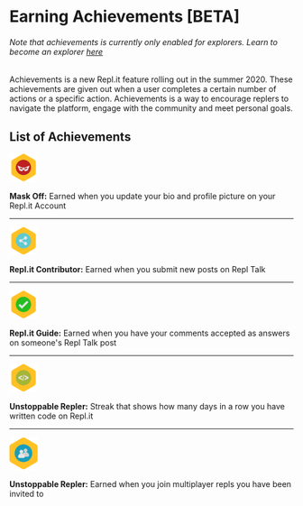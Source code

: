# Earning Achievements [BETA]

###### Note that achievements is currently only enabled for explorers.  Learn to become an explorer [here](https://repl.it/talk/announcements/Become-an-Explorer/6180)

Achievements is a new Repl.it feature rolling out in the summer 2020. These achievements are given out when a user completes a certain number of actions or a specific action. Achievements is a way to encourage replers to navigate the platform, engage with the community and meet personal goals.

## List of Achievements



<img src="../static/images/achievements/mask-off.png" style="width: 50px;" />

**Mask Off:** Earned when you update your bio and profile picture on your Repl.it Account

* * *

<img src="../static/images/achievements/contributor.png" style="width: 50px;" />

**Repl.it Contributor:** Earned when you submit new posts on Repl Talk

* * *

<img src="../static/images/achievements/guide.png" style="width: 50px;" />

**Repl.it Guide:** Earned when you have your comments accepted as answers on someone's Repl Talk post

* * *

<img src="../static/images/achievements/unstoppable.png" style="width: 50px;" />

**Unstoppable Repler:** Streak that shows how many days in a row you have written code on Repl.it

* * *

<img src="../static/images/achievements/guest.png" style="width: 50px;" />

**Unstoppable Repler:** Earned when you join multiplayer repls you have been invited to

